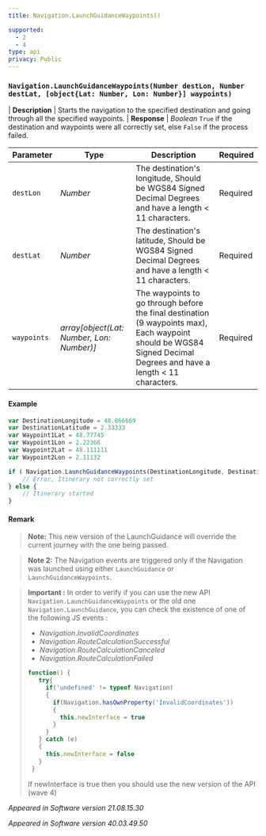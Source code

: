 ```yaml
---
title: Navigation.LaunchGuidanceWaypoints()

supported:
  - 2
  - 4
type: api
privacy: Public
---
```


### `Navigation.LaunchGuidanceWaypoints(Number destLon, Number destLat, [object{Lat: Number, Lon: Number}] waypoints)`

| **Description** | Starts the navigation to the specified destination and going through all the specified waypoints.
| **Response** | *Boolean*  `True` if the destination and waypoints were all correctly set, else `False` if the process failed.

Parameter | Type | Description | Required
----|----|----|----
`destLon` | *Number* | The destination's longitude, Should be WGS84 Signed Decimal Degrees and have a length < 11 characters. | Required
`destLat` | *Number* | The destination's latitude, Should be WGS84 Signed Decimal Degrees and have a length < 11 characters. | Required
`waypoints` | *array[object(Lat: Number, Lon: Number)]* | The waypoints to go through before the final destination (9 waypoints max), Each waypoint should be WGS84 Signed Decimal Degrees and have a length < 11 characters. | Required


#### Example

```javascript
var DestinationLongitude = 48.866669
var DestinationLatitude = 2.33333
var Waypoint1Lat = 48.77745
var Waypoint1Lon = 2.22366
var Waypoint2Lat = 48.111111
var Waypoint2Lon = 2.11132

if ( Navigation.LaunchGuidanceWaypoints(DestinationLongitude, DestinationLatitude, [{lat: Waypoint1Lat, lon: Waypoint1Lon}, {lat: Waypoint2Lat, lon: Waypoint2Lon}]) === false ) {
	// Error, Itinerary not correctly set
} else {
	// Itinerary started
}
```

#### Remark

>**Note:** This new version of the LaunchGuidance will override the current journey with the one being passed.

>**Note 2:** The Navigation events are triggered only if the Navigation was launched using either `LaunchGuidance` or `LaunchGuidanceWaypoints`.


>**Important :** In order to verify if you can use the new API `Navigation.LaunchGuidanceWaypoints` or the old one `Navigation.LaunchGuidance`, you can check the existence of one of the following JS events :
>- *Navigation.InvalidCoordinates*
>- *Navigation.RouteCalculationSuccessful*
>- *Navigation.RouteCalculationCanceled*
>- *Navigation.RouteCalculationFailed*
>
>```javascript
>function() {
>    try{
>      if('undefined' != typeof Navigation)
>      {
>        if(Navigation.hasOwnProperty('InvalidCoordinates'))
>        {
>          this.newInterface = true
>        }
>      }      
>    } catch (e)
>    {
>      this.newInterface = false
>    }
>  }
>```
>
>If newInterface is true then you should use the new version of the API (wave 4)

*Appeared in Software version 21.08.15.30*

*Appeared in Software version 40.03.49.50*
